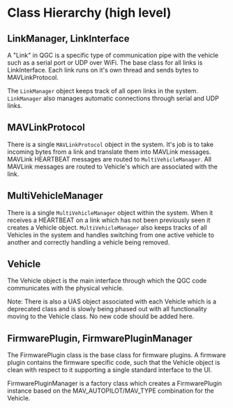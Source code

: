 # Class Hierarchy (high level)

## LinkManager, LinkInterface

A "Link" in QGC is a specific type of communication pipe with the vehicle such as a serial port or UDP over WiFi. The base class for all links is LinkInterface. Each link runs on it's own thread and sends bytes to MAVLinkProtocol.

The `LinkManager` object keeps track of all open links in the system. `LinkManager` also manages automatic connections through serial and UDP links.

## MAVLinkProtocol

There is a single `MAVLinkProtocol` object in the system. It's job is to take incoming bytes from a link and translate them into MAVLink messages. MAVLink HEARTBEAT messages are routed to ``MultiVehicleManager``. All MAVLink messages are routed to Vehicle's which are associated with the link.

## MultiVehicleManager

There is a single `MultiVehicleManager` object within the system. When it receives a HEARTBEAT on a link which has not been previously seen it creates a Vehicle object. `MultiVehicleManager` also keeps tracks of all Vehicles in the system and handles switching from one active vehicle to another and correctly handling a vehicle being removed.

## Vehicle

The Vehicle object is the main interface through which the QGC code communicates with the physical vehicle.

Note: There is also a UAS object associated with each Vehicle which is a deprecated class and is slowly being phased out with all functionality moving to the Vehicle class. No new code should be added here.

## FirmwarePlugin, FirmwarePluginManager

The FirmwarePlugin class is the base class for firmware plugins. A firmware plugin contains the firmware specific code, such that the Vehicle object is clean with respect to it supporting a single standard interface to the UI.

FirmwarePluginManager is a factory class which creates a FirmwarePlugin instance based on the MAV_AUTOPILOT/MAV_TYPE combination for the Vehicle.

